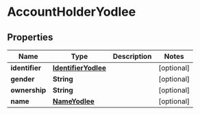 

# AccountHolderYodlee


## Properties

| Name | Type | Description | Notes |
|------------ | ------------- | ------------- | -------------|
|**identifier** | [**IdentifierYodlee**](IdentifierYodlee.md) |  |  [optional] |
|**gender** | **String** |  |  [optional] |
|**ownership** | **String** |  |  [optional] |
|**name** | [**NameYodlee**](NameYodlee.md) |  |  [optional] |




